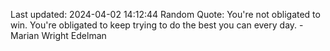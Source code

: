 Last updated: 2024-04-02 14:12:44
Random Quote: You're not obligated to win. You're obligated to keep trying to do the best you can every day. - Marian Wright Edelman